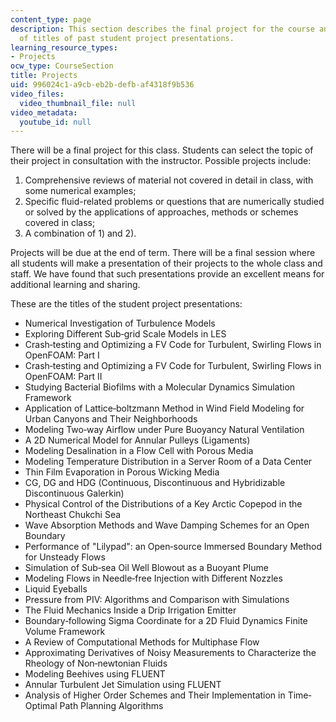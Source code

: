 ```yaml
---
content_type: page
description: This section describes the final project for the course and gives examples
  of titles of past student project presentations.
learning_resource_types:
- Projects
ocw_type: CourseSection
title: Projects
uid: 996024c1-a9cb-eb2b-defb-af4318f9b536
video_files:
  video_thumbnail_file: null
video_metadata:
  youtube_id: null
---
```


There will be a final project for this class. Students can select the topic of their project in consultation with the instructor. Possible projects include:

1.  Comprehensive reviews of material not covered in detail in class, with some numerical examples;
2.  Specific fluid-related problems or questions that are numerically studied or solved by the applications of approaches, methods or schemes covered in class;
3.  A combination of 1) and 2).

Projects will be due at the end of term. There will be a final session where all students will make a presentation of their projects to the whole class and staff. We have found that such presentations provide an excellent means for additional learning and sharing.

These are the titles of the student project presentations:

*   Numerical Investigation of Turbulence Models
*   Exploring Different Sub‐grid Scale Models in LES
*   Crash‐testing and Optimizing a FV Code for Turbulent, Swirling Flows in OpenFOAM: Part I
*   Crash‐testing and Optimizing a FV Code for Turbulent, Swirling Flows in OpenFOAM: Part II
*   Studying Bacterial Biofilms with a Molecular Dynamics Simulation Framework
*   Application of Lattice‐boltzmann Method in Wind Field Modeling for Urban Canyons and Their Neighborhoods
*   Modeling Two‐way Airflow under Pure Buoyancy Natural Ventilation
*   A 2D Numerical Model for Annular Pulleys (Ligaments)
*   Modeling Desalination in a Flow Cell with Porous Media
*   Modeling Temperature Distribution in a Server Room of a Data Center
*   Thin Film Evaporation in Porous Wicking Media
*   CG, DG and HDG (Continuous, Discontinuous and Hybridizable Discontinuous Galerkin)
*   Physical Control of the Distributions of a Key Arctic Copepod in the Northeast Chukchi Sea
*   Wave Absorption Methods and Wave Damping Schemes for an Open Boundary
*   Performance of "Lilypad": an Open‐source Immersed Boundary Method for Unsteady Flows
*   Simulation of Sub‐sea Oil Well Blowout as a Buoyant Plume
*   Modeling Flows in Needle‐free Injection with Different Nozzles
*   Liquid Eyeballs
*   Pressure from PIV: Algorithms and Comparison with Simulations
*   The Fluid Mechanics Inside a Drip Irrigation Emitter
*   Boundary‐following Sigma Coordinate for a 2D Fluid Dynamics Finite Volume Framework
*   A Review of Computational Methods for Multiphase Flow
*   Approximating Derivatives of Noisy Measurements to Characterize the Rheology of Non‐newtonian Fluids
*   Modeling Beehives using FLUENT
*   Annular Turbulent Jet Simulation using FLUENT
*   Analysis of Higher Order Schemes and Their Implementation in Time‐Optimal Path Planning Algorithms